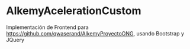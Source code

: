 # AlkemyAcelerationCustom
Implementación de Frontend para https://github.com/qwaserand/AlkemyProyectoONG, usando Bootstrap y JQuery
